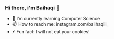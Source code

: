 ### Hi there, i'm Baihaqi 👋
- 🌱 I’m currently learning Computer Science
- 📫 How to reach me: instagram.com/baiihaqiii_
- ⚡ Fun fact: I will not eat your cookies!

<!--
**baihaqi2193/baihaqi2193** is a ✨ _special_ ✨ repository because its `README.md` (this file) appears on your GitHub profile.

Here are some ideas to get you started:

- 🔭 I’m currently working on ...
- 🌱 I’m currently learning ...
- 👯 I’m looking to collaborate on ...
- 🤔 I’m looking for help with ...
- 💬 Ask me about ...
- 📫 How to reach me: ...
- 😄 Pronouns: ...
- ⚡ Fun fact: ...
-->

